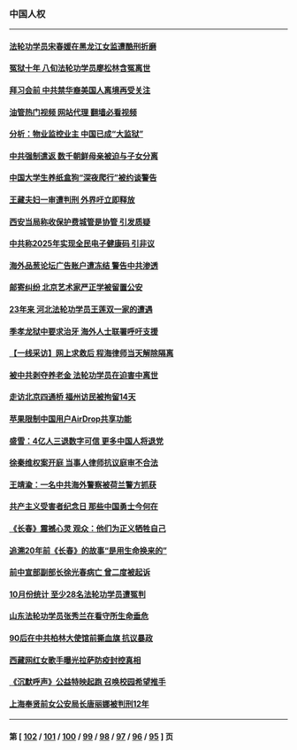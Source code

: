 ### 中国人权
---
#### [法轮功学员宋春媛在黑龙江女监遭酷刑折磨](../../pages/ncid278/n13865630.md?11170045) 
#### [冤狱十年 八旬法轮功学员廖松林含冤离世](../../pages/ncid278/n13864239.md?11170045) 
#### [拜习会前 中共禁华裔美国人离境再受关注](../../pages/ncid278/n13865282.md?11170045) 
#### [油管热门视频 网站代理 翻墙必看视频](http://138.2.39.72:81/youtube.html?epic-marker?11170045)
#### [分析：物业监控业主 中国已成“大监狱”](../../pages/ncid278/n13864795.md?11170045) 
#### [中共强制遣返 数千朝鲜母亲被迫与子女分离](../../pages/ncid278/n13864741.md?11170045) 
#### [中国大学生养纸盒狗“深夜爬行”被约谈警告](../../pages/ncid278/n13864617.md?11170045) 
#### [王藏夫妇一审遭判刑 外界吁立即释放](../../pages/ncid278/n13864583.md?11170045) 
#### [西安当局称收保护费城管是协管 引发质疑](../../pages/ncid278/n13864581.md?11170045) 
#### [中共称2025年实现全民电子健康码 引非议](../../pages/ncid278/n13864438.md?11170045) 
#### [海外品葱论坛广告账户遭冻结 警告中共渗透](../../pages/ncid278/n13862891.md?11170045) 
#### [邮寄纠纷 北京艺术家严正学被留置公安](../../pages/ncid278/n13864243.md?11170045) 
#### [23年来 河北法轮功学员王莲双一家的遭遇](../../pages/ncid278/n13863330.md?11170045) 
#### [季孝龙狱中要求治牙 海外人士联署呼吁支援](../../pages/ncid278/n13863777.md?11170045) 
#### [【一线采访】网上求救后 程海律师当天解除隔离](../../pages/ncid278/n13863363.md?11170045) 
#### [被中共剥夺养老金 法轮功学员在迫害中离世](../../pages/ncid278/n13861877.md?11170045) 
#### [走访北京四通桥 福州访民被拘留14天](../../pages/ncid278/n13863183.md?11170045) 
#### [苹果限制中国用户AirDrop共享功能](../../pages/ncid278/n13863173.md?11170045) 
#### [盛雪：4亿人三退数字可信 更多中国人将退党](../../pages/ncid278/n13862928.md?11170045) 
#### [徐秦维权案开庭 当事人律师抗议庭审不合法](../../pages/ncid278/n13862632.md?11170045) 
#### [王靖渝：一名中共海外警察被荷兰警方抓获](../../pages/ncid278/n13862163.md?11170045) 
#### [共产主义受害者纪念日 那些中国勇士今何在](../../pages/ncid278/n13861994.md?11170045) 
#### [《长春》震撼心灵 观众：他们为正义牺牲自己](../../pages/ncid278/n13852078.md?11170045) 
#### [追溯20年前《长春》的故事“是用生命换来的”](../../pages/ncid278/n13851645.md?11170045) 
#### [前中宣部副部长徐光春病亡 曾二度被起诉](../../pages/ncid278/n13857638.md?11170045) 
#### [10月份统计 至少28名法轮功学员遭冤判](../../pages/ncid278/n13861128.md?11170045) 
#### [山东法轮功学员张秀兰在看守所生命垂危](../../pages/ncid278/n13860281.md?11170045) 
#### [90后在中共柏林大使馆前撕血旗 抗议暴政](../../pages/ncid278/n13860258.md?11170045) 
#### [西藏网红女歌手曝光拉萨防疫封控真相](../../pages/ncid278/n13860022.md?11170045) 
#### [《沉默呼声》公益特映起跑  召唤校园希望推手](../../pages/ncid278/n13859756.md?11170045) 
#### [上海奉贤前女公安局长唐丽娜被判刑12年](../../pages/ncid278/n13859528.md?11170045) 

---
#### 第 [ [102](./102.md?11170045) / [101](./101.md?11170045) / [100](./100.md?11170045) / [99](./99.md?11170045) / [98](./98.md?11170045) / [97](./97.md?11170045) / [96](./96.md?11170045) / [95](./95.md?11170045) ] 页
